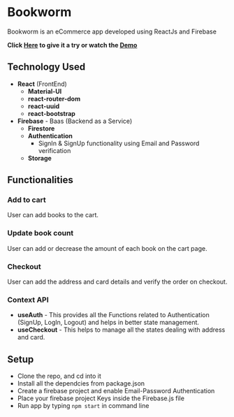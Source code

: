 # Bookworm

Bookworm is an eCommerce app developed using ReactJs and Firebase

**Click [Here](https://frosty-bassi-11e2e7.netlify.app/) to give it a try or watch the [Demo](https://youtu.be/bPrIb2CbiEA)**



## Technology Used

- **React** (FrontEnd)
  - **Material-UI** 
  - **react-router-dom**
  - **react-uuid** 
  - **react-bootstrap** 
- **Firebase** - Baas (Backend as a Service)
  - **Firestore** 
  - **Authentication**
    - SignIn & SignUp functionality using Email and Password verification    
  - **Storage**

## Functionalities

### Add to cart

User can add books to the cart.

### Update book count

User can add or decrease the amount of each book on the cart page.

### Checkout

User can add the address and card details and verify the order on checkout.


### Context API

- **useAuth** - This provides all the Functions related to Authentication (SignUp, LogIn, Logout) and helps in better state management.
- **useCheckout** - This helps to manage all the states dealing with address and card.

## Setup 

- Clone the repo, and cd into it
- Install all the dependcies from package.json
- Create a firebase project and enable Email-Password Authentication
- Place your firebase project Keys inside the Firebase.js file
- Run app by typing `npm start` in command line

